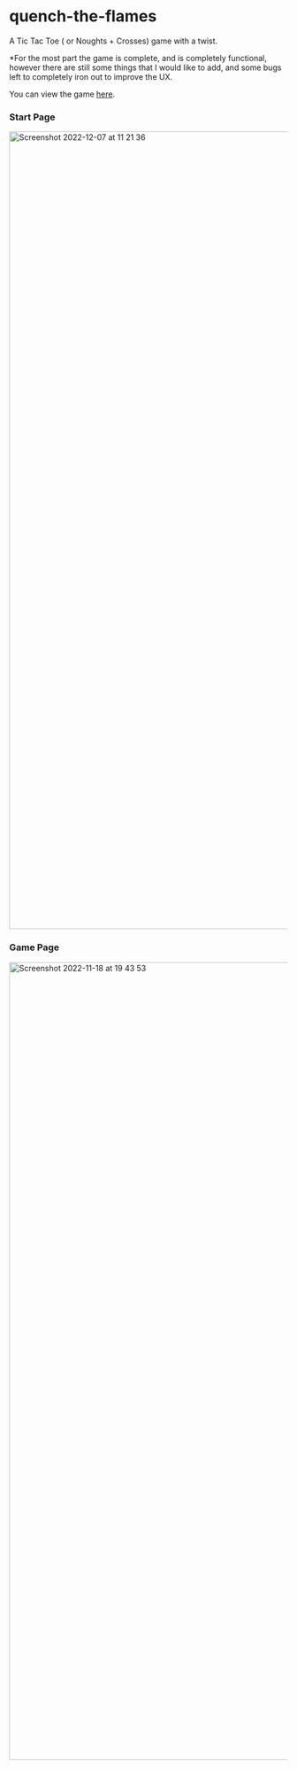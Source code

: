 # quench-the-flames
A Tic Tac Toe ( or Noughts + Crosses) game with a twist.<br>

\*For the most part the game is complete, and is completely functional, however there are still some things that I would like to add, and some bugs left to completely iron out to improve the UX.  

You can view the game [here](#).
<br>

### Start Page
<img width="1440" alt="Screenshot 2022-12-07 at 11 21 36" src="https://user-images.githubusercontent.com/89931577/206166432-716ad7ea-6290-479d-b499-7935cece24cd.png">

### Game Page
<img width="1440" alt="Screenshot 2022-11-18 at 19 43 53" src="https://user-images.githubusercontent.com/89931577/202789200-6f399aad-0d80-42a5-b373-d3dec03c83b9.png">

